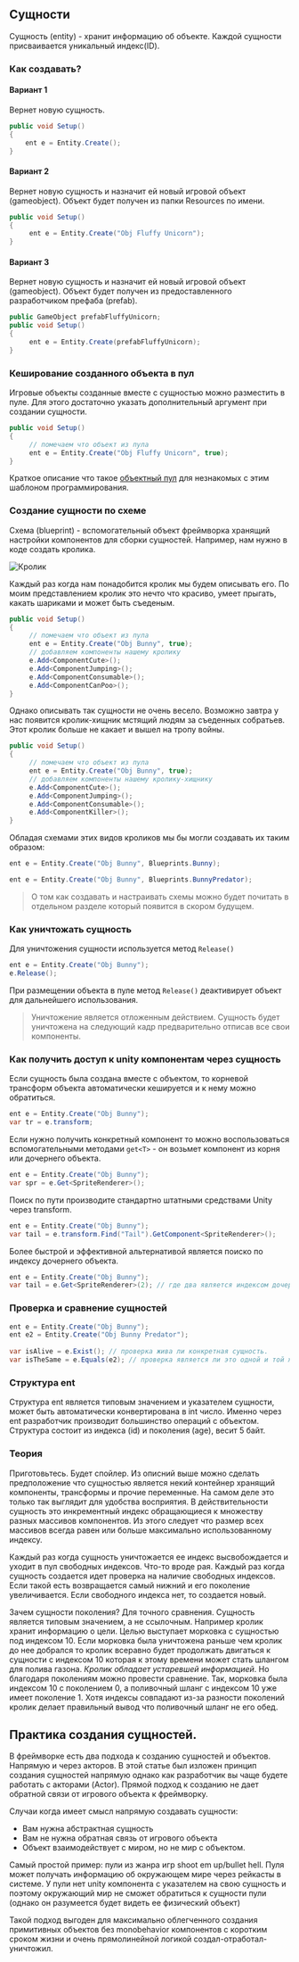 ## Сущности

Сущность (entity) - хранит информацию об объекте. Каждой сущности присваивается уникальный индекс(ID). 

### Как создавать?

#### Вариант 1
Вернет новую сущность.
```csharp
public void Setup()
{
    ent e = Entity.Create();
}
```
#### Вариант 2
Вернет новую сущность и назначит ей новый игровой объект (gameobject). Объект будет получен из папки Resources по имени.
```csharp
public void Setup()
{    
     ent e = Entity.Create("Obj Fluffy Unicorn");
}
```
#### Вариант 3
Вернет новую сущность и назначит ей новый игровой объект (gameobject). Объект будет получен из предоставленного разработчиком префаба (prefab).
```csharp
public GameObject prefabFluffyUnicorn;
public void Setup()
{    
     ent e = Entity.Create(prefabFluffyUnicorn);
}
```

### Кеширование созданного объекта в пул

Игровые объекты созданные вместе с сущностью можно разместить в пуле. Для этого достаточно указать дополнительный аргумент при создании сущности.
```csharp
public void Setup()
{    
     // помечаем что объект из пула
     ent e = Entity.Create("Obj Fluffy Unicorn", true);
}
```
Краткое описание что такое [объектный пул](https://ru.wikipedia.org/wiki/%D0%9E%D0%B1%D1%8A%D0%B5%D0%BA%D1%82%D0%BD%D1%8B%D0%B9_%D0%BF%D1%83%D0%BB) для незнакомых с этим шаблоном программирования.

### Создание сущности по схеме
Схема (blueprint) - вспомогательный объект фреймворка хранящий настройки компонентов для сборки сущностей.
Например, нам нужно в коде создать кролика.

![Кролик](https://i.gyazo.com/dc5859bf7bffa6954276844ed851afa4.png)

Каждый раз когда нам понадобится кролик мы будем описывать его. По моим представлением кролик это нечто что красиво, умеет прыгать, какать шариками и может быть съеденым. 
```csharp
public void Setup()
{    
     // помечаем что объект из пула
     ent e = Entity.Create("Obj Bunny", true);
     // добавляем компоненты нашему кролику
     e.Add<ComponentCute>();
     e.Add<ComponentJumping>();
     e.Add<ComponentConsumable>();
     e.Add<ComponentCanPoo>();
}
```
Однако описывать так сущности не очень весело. Возможно завтра у нас появится кролик-хищник мстящий людям за съеденных собратьев. Этот кролик больше не какает и вышел на тропу войны.

```csharp
public void Setup()
{    
     // помечаем что объект из пула
     ent e = Entity.Create("Obj Bunny", true);
     // добавляем компоненты нашему кролику-хищнику
     e.Add<ComponentCute>();
     e.Add<ComponentJumping>();
     e.Add<ComponentConsumable>();
     e.Add<ComponentKiller>();
}
```

Обладая схемами этих видов кроликов мы бы могли создавать их таким образом:

```csharp
ent e = Entity.Create("Obj Bunny", Blueprints.Bunny);
```
```csharp
ent e = Entity.Create("Obj Bunny", Blueprints.BunnyPredator);
```

> О том как создавать и настраивать схемы можно будет почитать в отдельном разделе который появится в скором будущем.


### Как уничтожать сущность
Для уничтожения сущности используется метод ```Release()```
```csharp
ent e = Entity.Create("Obj Bunny");
e.Release();
```
При размещении объекта в пуле метод ```Release()``` деактивирует объект для дальнейшего использования.

> Уничтожение является отложенным действием. Сущность будет уничтожена на следующий кадр предварительно отписав все свои компоненты.

### Как получить доступ к unity компонентам через сущность
Если сущность была создана вместе с объектом, то корневой трансформ объекта автоматически кешируется и к нему можно обратиться.
```csharp
ent e = Entity.Create("Obj Bunny");
var tr = e.transform;
```
Если нужно получить конкретный компонент то можно воспользоваться вспомогательными методами ```get<T>``` - он возьмет компонент из корня или дочернего объекта.
```csharp
ent e = Entity.Create("Obj Bunny");
var spr = e.Get<SpriteRenderer>();
```
Поиск по пути производите стандартно штатными средствами Unity через transform.
```csharp
ent e = Entity.Create("Obj Bunny");
var tail = e.transform.Find("Tail").GetComponent<SpriteRenderer>();
```
Более быстрой и эффективной альтернативой является поиско по индексу дочернего объекта. 
```csharp
ent e = Entity.Create("Obj Bunny");
var tail = e.Get<SpriteRenderer>(2); // где два является индексом дочернего объекта в кролике. Допустим, это хвостик.
```

### Проверка и сравнение сущностей

```csharp
ent e = Entity.Create("Obj Bunny");
ent e2 = Entity.Create("Obj Bunny Predator");
			
var isAlive = e.Exist(); // проверка жива ли конкретная сущность.
var isTheSame = e.Equals(e2); // проверка является ли это одной и той же сущностью.
```


### Структура ent
Структура ent является типовым значением и указателем сущности, может быть автоматически конвертирована в int число.  Именно через ent разработчик производит большинство операций с объектом. Структура состоит из индекса (id) и поколения (age), весит 5 байт.


### Теория
Приготовьтесь. Будет спойлер. Из описний выше можно сделать предположение что сущностью является некий контейнер хранящий компоненты, трансформы и прочие переменные. На самом деле это только так выглядит для удобства восприятия. В действительности сущность это инкрементный индекс обращающиеся к множеству разных массивов компонентов. Из этого следует что размер всех массивов всегда равен или больше максимально использованному индексу.

Каждый раз когда сущность уничтожается ее индекс высвобождается и уходит в пул свободных индексов. Что-то вроде рая.
Каждый раз когда сущность создается идет проверка на наличие свободных индексов. Если такой есть возвращается самый нижний и его поколение увеличивается. Если свободного индекса нет, то создается новый.

Зачем сущности поколения? Для точного сравнения. Сущность является типовым значением, а не ссылочным. Например кролик хранит информацию о цели. Целью выступает морковка с сущностью под индексом 10. Если морковка была уничтожена раньше чем кролик до нее добрался то кролик всеравно будет продолжать двигаться к cущности с индексом 10 которая к этому времени может стать шлангом для полива газона. _Кролик обладает устаревшей информацией_. Но благодаря поколениям можно провести сравнение. Так, морковка была индексом 10 с поколением 0, а поливочный шланг с индексом 10 уже имеет поколение 1. Хотя индексы совпадают из-за разности поколений кролик делает правильный вывод что поливочный шланг не его обед.


## Практика создания сущностей.
В фреймворке есть два подхода к созданию сущностей и объектов. Напрямую и через акторов. В этой статье был изложен принцип создания сущностей напрямую однако как разработчик вы чаще будете работать с акторами (Actor). Прямой подход к созданию не дает обратной связи от игрового объекта к фреймворку.

Случаи когда имеет смысл напрямую создавать сущности:
- Вам нужна абстрактная сущность
- Вам не нужна обратная связь от игрового объекта
- Объект взаимодействует с миром, но не мир с объектом.

Самый простой пример: пули из жанра игр shoot em up/bullet hell. Пуля может получать информацию об окружающем мире через рейкасты в системе. У пули нет unity компонента с указателем на свою сущность и поэтому окружающий мир не сможет обратиться к сущности пули (однако он разумеется будет видеть ее физический объект) 

Такой подход выгоден для максимально облегченного создания  примитивных объектов без monobehavior компонентов с коротким сроком жизни и очень прямолинейной логикой создал-отработал-уничтожил. 